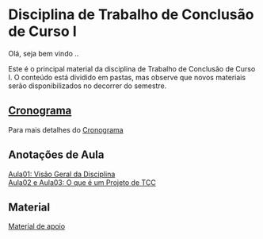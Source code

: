 # Disciplina de Trabalho de Conclusão de Curso I

Olá, seja bem vindo ..

Este é o principal material da disciplina de Trabalho de Conclusão de Curso I. O conteúdo está dividido em pastas, mas observe que novos materiais serão disponibilizados no decorrer do semestre.

## [Cronograma](cronograma.md "Cronograma")  

Para mais detalhes do [Cronograma](cronograma.md "Cronograma")  

## Anotações de Aula

[Aula01: Visão Geral da Disciplina](/aula01Anotacoes.md "Aula01: Visão Geral da Disciplina")  
[Aula02 e Aula03: O que é um Projeto de TCC](/aula02e03Anotacoes.md "Aula02 e Aula03: O que é um Projeto de TCC")  

## Material

[Material de apoio](/Material "Material de Apoio")  
